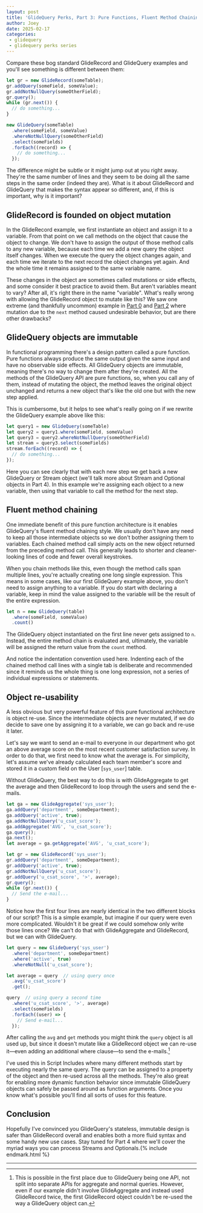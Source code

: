 ```yaml
---
layout: post
title: 'GlideQuery Perks, Part 3: Pure Functions, Fluent Method Chaining, and Object Re-usability'
author: Joey
date: 2025-02-17
categories:
 - glidequery
 - glidequery perks series
---
```


<span class="lead">Compare these bog standard GlideRecord and GlideQuery examples</span> and you'll see something is different between them:

~~~ javascript
let gr = new GlideRecord(someTable);
gr.addQuery(someField, someValue);
gr.addNotNullQuery(someOtherField);
gr.query();
while (gr.next()) {
  // do something...
}
~~~

~~~ javascript
new GlideQuery(someTable)
  .where(someField, someValue)
  .whereNotNullQuery(someOtherField)
  .select(someFields)
  .forEach((record) => {
  	// do something...
  });
~~~

The difference might be subtle or it might jump out at you right away. They're the same number of lines and they seem to be doing all the same steps in the same order (indeed they are). What is it about GlideRecord and GlideQuery that makes the syntax appear so different, and, if this is important, why is it important?

## GlideRecord is founded on object mutation

In the GlideRecord example, we first instantiate an object and assign it to a variable. From that point on we call methods on the object that cause the object to change. We don't have to assign the output of those method calls to any new variable, because each time we add a new query the object itself changes. When we execute the query the object changes again, and each time we iterate to the next record the object changes yet again. And the whole time it remains assigned to the same variable name.

These changes in the object are sometimes called mutations or side effects, and some consider it best practice to avoid them. But aren't variables meant to vary? After all, it's right there in the name "variable". What's really wrong with allowing the GlideRecord object to mutate like this? We saw one extreme (and thankfully uncommon) example in [Part 0](/2023/01/30/glidequery-perks-part-0.html) and [Part 2](/2024/09/07/glidequery-perks-part-2.html) where mutation due to the `next` method caused undesirable behavior, but are there other drawbacks?

## GlideQuery objects are immutable

In functional programming there's a design pattern called a pure function. Pure functions always produce the same output given the same input and have no observable side effects. All GlideQuery objects are immutable, meaning there's no way to change them after they're created. All the methods of the GlideQuery <abbr>API</abbr> are pure functions, so, when you call any of them, instead of mutating the object, the method leaves the original object unchanged and returns a new object that's like the old one but with the new step applied.

This is cumbersome, but it helps to see what's really going on if we rewrite the GlideQuery example above like this:

~~~ javascript
let query1 = new GlideQuery(someTable)
let query2 = query1.where(someField, someValue)
let query3 = query2.whereNotNullQuery(someOtherField)
let stream = query3.select(someFields)
stream.forEach((record) => {
  // do something...
});
~~~

Here you can see clearly that with each new step we get back a new GlideQuery or Stream object (we'll talk more about Stream and Optional objects in Part 4). In this example we're assigning each object to a new variable, then using that variable to call the method for the next step.

## Fluent method chaining

One immediate benefit of this pure function architecture is it enables GlideQuery's fluent method chaining style. We usually don't have any need to keep all those intermediate objects so we don't bother assigning them to variables. Each chained method call simply acts on the new object returned from the preceding method call. This generally leads to shorter and cleaner-looking lines of code and fewer overall keystrokes.

When you chain methods like this, even though the method calls span multiple lines, you're actually creating one long single expression. This means in some cases, like our first GlideQuery example above, you don't need to assign anything to a variable. If you do start with declaring a variable, keep in mind the value assigned to the variable will be the result of the entire expression.

~~~ javascript
let n = new GlideQuery(table)
  .where(someField, someValue)
  .count()
~~~

The GlideQuery object instantiated on the first line never gets assigned to `n`. Instead, the entire method chain is evaluated and, ultimately, the variable will be assigned the return value from the `count` method.

And notice the indentation convention used here. Indenting each of the chained method call lines with a single tab is deliberate and recommended since it reminds us the whole thing is one long expression, not a series of individual expressions or statements.

## Object re-usability

A less obvious but very powerful feature of this pure functional architecture is object re-use. Since the intermediate objects are never mutated, if we do decide to save one by assigning it to a variable, we can go back and re-use it later.

Let's say we want to send an e-mail to everyone in our department who got an above average score on the most recent customer satisfaction survey. In order to do that, we first need to know what the average is. For simplicity, let's assume we've already calculated each team member's score and stored it in a custom field on the User \[`sys_user`] table.

Without GlideQuery, the best way to do this is with GlideAggregate to get the average and then GlideRecord to loop through the users and send the e-mails.

~~~ javascript
let ga = new GlideAggregate('sys_user');
ga.addQuery('department', someDepartment);
ga.addQuery('active', true);
ga.addNotNullQuery('u_csat_score');
ga.addAggregate('AVG', 'u_csat_score');
ga.query();
ga.next();
let average = ga.getAggregate('AVG', 'u_csat_score');

let gr = new GlideRecord('sys_user');
gr.addQuery('department', someDepartment);
gr.addQuery('active', true);
gr.addNotNullQuery('u_csat_score');
gr.addQuery('u_csat_score', '>', average);
gr.query();
while (gr.next()) {
  // Send the e-mail...
}
~~~

Notice how the first four lines are nearly identical in the two different blocks of our script? This is a simple example, but imagine if our query were even more complicated. Wouldn't it be great if we could somehow only write those lines once? We can't do that with GlideAggregate and GlideRecord, but we can with GlideQuery.

~~~ javascript
let query = new GlideQuery('sys_user')
  .where('department', someDepartment)
  .where('active', true)
  .whereNotNull('u_csat_score');

let average = query  // using query once
  .avg('u_csat_score')
  .get();

query  // using query a second time
  .where('u_csat_score', '>', average)
  .select(someFields)
  .forEach((user) => {
  	// Send e-mail...
  });
~~~

After calling the `avg` and `get` methods you might think the `query` object is all used up, but since it doesn't mutate like a GlideRecord object we can re-use it—even adding an additional where clause—to send the e-mails.[^1]

I've used this in Script Includes where many different methods start by executing nearly the same query. The query can be assigned to a property of the object and then re-used across all the methods. They're also great for enabling more dynamic function behavior since immutable GlideQuery objects can safely be passed around as function arguments. Once you know what's possible you'll find all sorts of uses for this feature.

## Conclusion

Hopefully I've convinced you GlideQuery's stateless, immutable design is safer than GlideRecord overall and enables both a more fluid syntax and some handy new use cases. Stay tuned for Part 4 where we'll cover the myriad ways you can process Streams and Optionals.{% include endmark.html %}

<hr class="footnotes">

[^1]: This is possible in the first place due to GlideQuery being one <abbr>API</abbr>, not split into separate <abbr>API</abbr>s for aggregate and normal queries. However, even if our example didn't involve GlideAggregate and instead used GlideRecord twice, the first GlideRecord object couldn't be re-used the way a GlideQuery object can.